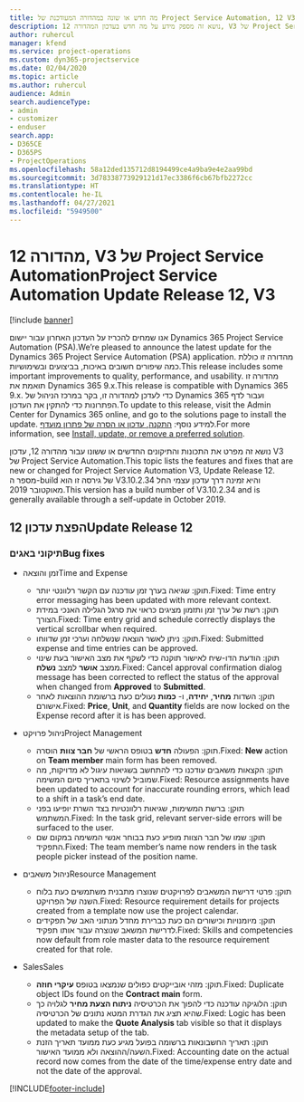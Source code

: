 ```yaml
---
title: מה חדש או שונה במהדורה המעודכנת של Project Service Automation, 12 V3
description: נושא זה מספק מידע על מה חדש בעדכון המהדורה 12, V3 של Project Service Automation.
author: ruhercul
manager: kfend
ms.service: project-operations
ms.custom: dyn365-projectservice
ms.date: 02/04/2020
ms.topic: article
ms.author: ruhercul
audience: Admin
search.audienceType:
- admin
- customizer
- enduser
search.app:
- D365CE
- D365PS
- ProjectOperations
ms.openlocfilehash: 58a12ded135712d8194499ce4a9ba9e4e2aa99bd
ms.sourcegitcommit: 3d78338773929121d17ec3386f6cb67bfb2272cc
ms.translationtype: HT
ms.contentlocale: he-IL
ms.lasthandoff: 04/27/2021
ms.locfileid: "5949500"
---
```

# <a name="project-service-automation-update-release-12-v3"></a><span data-ttu-id="87137-103">מהדורה 12, V3 של Project Service Automation</span><span class="sxs-lookup"><span data-stu-id="87137-103">Project Service Automation Update Release 12, V3</span></span>

[!include [banner](../includes/psa-now-project-operations.md)]

<span data-ttu-id="87137-104">אנו שמחים להכריז על העדכון האחרון עבור יישום Dynamics 365 Project Service Automation‏ (PSA).</span><span class="sxs-lookup"><span data-stu-id="87137-104">We’re pleased to announce the latest update for the Dynamics 365 Project Service Automation (PSA) application.</span></span> <span data-ttu-id="87137-105">מהדורה זו כוללת כמה שיפורים חשובים באיכות, בביצועים ובשימושיות.</span><span class="sxs-lookup"><span data-stu-id="87137-105">This release includes some important improvements to quality, performance, and usability.</span></span> <span data-ttu-id="87137-106">מהדורה זו תואמת את Dynamics 365 9.x.</span><span class="sxs-lookup"><span data-stu-id="87137-106">This release is compatible with Dynamics 365 9.x.</span></span> <span data-ttu-id="87137-107">כדי לעדכן למהדורה זו, בקר במרכז הניהול של Dynamics 365 ועבור לדף הפתרונות כדי להתקין את העדכון.</span><span class="sxs-lookup"><span data-stu-id="87137-107">To update to this release, visit the Admin Center for Dynamics 365 online, and go to the solutions page to install the update.</span></span> <span data-ttu-id="87137-108">למידע נוסף: [התקנה, עדכון או הסרה של פתרון מועדף](/power-platform/admin/install-remove-preferred-solution).</span><span class="sxs-lookup"><span data-stu-id="87137-108">For more information, see [Install, update, or remove a preferred solution](/power-platform/admin/install-remove-preferred-solution).</span></span>

<span data-ttu-id="87137-109">נושא זה מפרט את התכונות והתיקונים החדשים או ששונו עבור מהדורה 12, עדכון V3 של Project Service Automation.</span><span class="sxs-lookup"><span data-stu-id="87137-109">This topic lists the features and fixes that are new or changed for Project Service Automation V3, Update Release 12.</span></span> <span data-ttu-id="87137-110">מספר ה-build של גירסה זו הוא V3.10.2.34 והיא זמינה דרך עדכון עצמי החל מאוקטובר 2019.</span><span class="sxs-lookup"><span data-stu-id="87137-110">This version has a build number of V3.10.2.34 and is generally available through a self-update in October 2019.</span></span>

## <a name="update-release-12"></a><span data-ttu-id="87137-111">הפצת עדכון 12</span><span class="sxs-lookup"><span data-stu-id="87137-111">Update Release 12</span></span>

### <a name="bug-fixes"></a><span data-ttu-id="87137-112">תיקוני באגים</span><span class="sxs-lookup"><span data-stu-id="87137-112">Bug fixes</span></span>

- <span data-ttu-id="87137-113">זמן והוצאה</span><span class="sxs-lookup"><span data-stu-id="87137-113">Time and Expense</span></span>

    - <span data-ttu-id="87137-114">תוקן: שגיאה בערך זמן עודכנה עם הקשר רלוונטי יותר.</span><span class="sxs-lookup"><span data-stu-id="87137-114">Fixed: Time entry error messaging has been updated with more relevant context.</span></span>
    - <span data-ttu-id="87137-115">תוקן: רשת של ערך זמן ותזמון מציגים כראוי את סרגל הגלילה האנכי במידת הצורך.</span><span class="sxs-lookup"><span data-stu-id="87137-115">Fixed: Time entry grid and schedule correctly displays the vertical scrollbar when required.</span></span>
    - <span data-ttu-id="87137-116">תוקן: ניתן לאשר הוצאה שנשלחה וערכי זמן שדווחו.</span><span class="sxs-lookup"><span data-stu-id="87137-116">Fixed: Submitted expense and time entries can be approved.</span></span>
    - <span data-ttu-id="87137-117">תוקן: הודעת הדו-שיח לאישור תוקנה כדי לשקף את מצב האישור בעת שינוי ממצב **אושר** למצב **נשלח**.</span><span class="sxs-lookup"><span data-stu-id="87137-117">Fixed: Cancel approval confirmation dialog message has been corrected to reflect the status of the approval when changed from **Approved** to **Submitted**.</span></span>
    - <span data-ttu-id="87137-118">תוקן: השדות **מחיר**, **יחידה**, ו- **כמות** נעולים כעת ברשומת ההוצאות לאחר אישורם.</span><span class="sxs-lookup"><span data-stu-id="87137-118">Fixed: **Price**, **Unit**, and **Quantity** fields are now locked on the Expense record after it is has been approved.</span></span>

- <span data-ttu-id="87137-119">ניהול פרויקט</span><span class="sxs-lookup"><span data-stu-id="87137-119">Project Management</span></span>

    - <span data-ttu-id="87137-120">תוקן: הפעולה **חדש** בטופס הראשי של **חבר צוות** הוסרה.</span><span class="sxs-lookup"><span data-stu-id="87137-120">Fixed: **New** action on **Team member** main form has been removed.</span></span>
    - <span data-ttu-id="87137-121">תוקן: הקצאות משאבים עודכנו כדי להתחשב בשגיאות עיגול לא מדויקות, מה שמוביל לשינוי בתאריך סיום המשימה.</span><span class="sxs-lookup"><span data-stu-id="87137-121">Fixed: Resource assignments have been updated to account for inaccurate rounding errors, which lead to a shift in a task’s end date.</span></span>
    - <span data-ttu-id="87137-122">תוקן: ברשת המשימות, שגיאות רלוונטיות בצד השרת יופיעו בפני המשתמש.</span><span class="sxs-lookup"><span data-stu-id="87137-122">Fixed: In the task grid, relevant server-side errors will be surfaced to the user.</span></span>
    - <span data-ttu-id="87137-123">תוקן: שמו של חבר הצוות מופיע כעת בבוחר אנשי המשימה במקום שם התפקיד.</span><span class="sxs-lookup"><span data-stu-id="87137-123">Fixed: The team member’s name now renders in the task people picker instead of the position name.</span></span>

- <span data-ttu-id="87137-124">ניהול משאבים</span><span class="sxs-lookup"><span data-stu-id="87137-124">Resource Management</span></span>

    - <span data-ttu-id="87137-125">תוקן: פרטי דרישת המשאבים לפרויקטים שנוצרו מתבנית משתמשים כעת בלוח השנה של הפרויקט.</span><span class="sxs-lookup"><span data-stu-id="87137-125">Fixed: Resource requirement details for projects created from a template now use the project calendar.</span></span>
    - <span data-ttu-id="87137-126">תוקן: מיומנויות וכישורים הם כעת כברירת מחדל מנתוני האב של תפקידים לדרישת המשאב שנוצרה עבור אותו תפקיד.</span><span class="sxs-lookup"><span data-stu-id="87137-126">Fixed: Skills and competencies now default from role master data to the resource requirement created for that role.</span></span>

- <span data-ttu-id="87137-127">Sales</span><span class="sxs-lookup"><span data-stu-id="87137-127">Sales</span></span>

    - <span data-ttu-id="87137-128">תוקן: מזהי אובייקטים כפולים שנמצאו בטופס **עיקרי חוזה**.</span><span class="sxs-lookup"><span data-stu-id="87137-128">Fixed: Duplicate object IDs found on the **Contract main** form.</span></span>
    - <span data-ttu-id="87137-129">תוקן: הלוגיקה עודכנה כדי להפוך את הכרטיסיה **ניתוח הצעת מחיר** לגלויה כך שהיא תציג את הגדרת המטא נתונים של הכרטיסיה.</span><span class="sxs-lookup"><span data-stu-id="87137-129">Fixed: Logic has been updated to make the **Quote Analysis** tab visible so that it displays the metadata setup of the tab.</span></span>
    - <span data-ttu-id="87137-130">תוקן: תאריך החשבונאות ברשומה בפועל מגיע כעת ממועד תאריך הזנת השעה/ההוצאה ולא ממועד האישור.</span><span class="sxs-lookup"><span data-stu-id="87137-130">Fixed: Accounting date on the actual record now comes from the date of the time/expense entry date and not the date of the approval.</span></span>


[!INCLUDE[footer-include](../includes/footer-banner.md)]